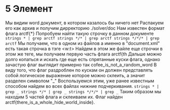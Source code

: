 # 5 Элемент
Мы видим word документ, в котором казалось бы ничего нет
Распакуем его как архив и получим дирректорию ./solver/doc
Нам известен формат флага arctf{*}
Попробуем найти такую строчку в данном документе 
`strings * | grep arctf
strings */* | grep arctf
strings */*/* | grep arctf`
Мы получаем, что в одном из файлов а именно в "document.xml" есть такая строчка в тэге <w:t>
Найдем в этом же файле еще строчки в этом же теге, мы получаем первую часть флага arctf{th
Дальше можно долго копаться и искать где еще есть спрятанные куски флага, однако зачастую флаг выглядит примерно так cofee_is_not_a_random_word
В виду того, что флаг раздроблен по кускам он должен представлять собой логическое выражение которое можно склеить, а значит разделен символом "_"
Воспользуемся этим, уже ранее известным способом найдем во всех файлах нижние подчеркивания.
`strings * | grep _
strings */* | grep _
strings */*/* | grep _`
Таким образом мы находим 5 частей флага и склеиваем их.
Флаг найден arctf{there_is_a_whole_hide_world_inside}.